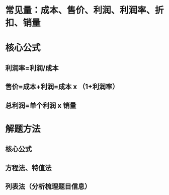 # 常见量：成本、售价、利润、利润率、折扣、销量
# 核心公式
## 利润率=利润/成本
## 售价=成本+利润=成本 x （1+利润率）
## 总利润=单个利润 x 销量
# 解题方法
## 核心公式
## 方程法、特值法
## 列表法（分析梳理题目信息）